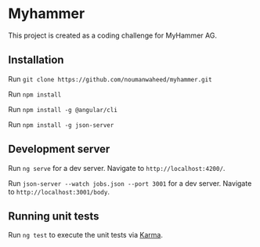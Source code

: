 # Myhammer

This project is created as a coding challenge for MyHammer AG.

## Installation
Run `git clone https://github.com/noumanwaheed/myhammer.git`

Run `npm install`

Run `npm install -g @angular/cli`

Run `npm install -g json-server`

## Development server

Run `ng serve` for a dev server. Navigate to `http://localhost:4200/`.

Run `json-server --watch jobs.json --port 3001` for a dev server. Navigate to `http://localhost:3001/body`.

## Running unit tests

Run `ng test` to execute the unit tests via [Karma](https://karma-runner.github.io).
